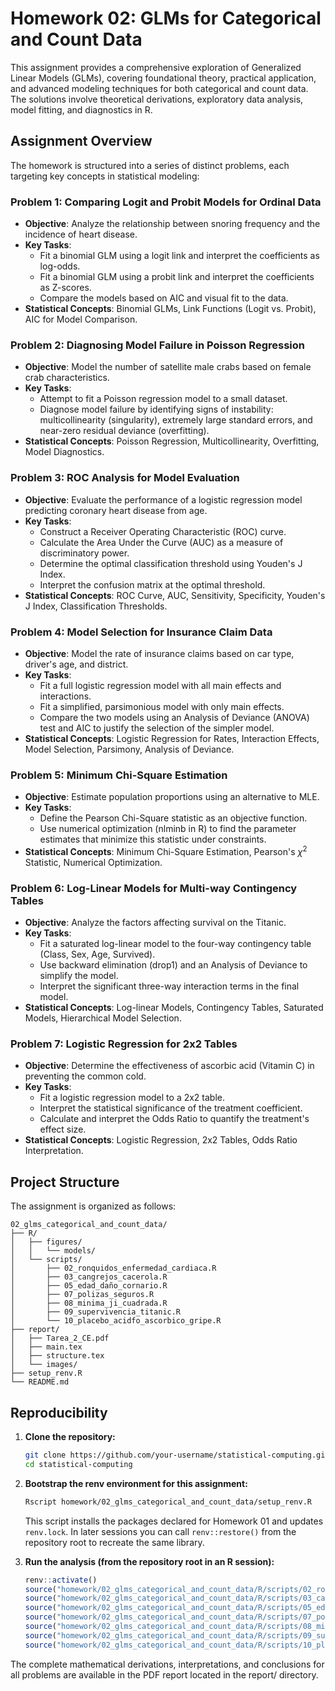 # Homework 02: GLMs for Categorical and Count Data

This assignment provides a comprehensive exploration of Generalized Linear Models (GLMs), covering foundational theory, practical application, and advanced modeling techniques for both categorical and count data. The solutions involve theoretical derivations, exploratory data analysis, model fitting, and diagnostics in R.

## Assignment Overview

The homework is structured into a series of distinct problems, each targeting key concepts in statistical modeling:

### Problem 1: Comparing Logit and Probit Models for Ordinal Data

- **Objective**: Analyze the relationship between snoring frequency and the incidence of heart disease.
- **Key Tasks**:
    - Fit a binomial GLM using a logit link and interpret the coefficients as log-odds.
    - Fit a binomial GLM using a probit link and interpret the coefficients as Z-scores.
    - Compare the models based on AIC and visual fit to the data.
- **Statistical Concepts**: Binomial GLMs, Link Functions (Logit vs. Probit), AIC for Model Comparison.

### Problem 2: Diagnosing Model Failure in Poisson Regression

- **Objective**: Model the number of satellite male crabs based on female crab characteristics.
- **Key Tasks**:
    - Attempt to fit a Poisson regression model to a small dataset.
    - Diagnose model failure by identifying signs of instability: multicollinearity (singularity), extremely large standard errors, and near-zero residual deviance (overfitting).
- **Statistical Concepts**: Poisson Regression, Multicollinearity, Overfitting, Model Diagnostics.

### Problem 3: ROC Analysis for Model Evaluation

- **Objective**: Evaluate the performance of a logistic regression model predicting coronary heart disease from age.
- **Key Tasks**:
    - Construct a Receiver Operating Characteristic (ROC) curve.
    - Calculate the Area Under the Curve (AUC) as a measure of discriminatory power.
    - Determine the optimal classification threshold using Youden's J Index.
    - Interpret the confusion matrix at the optimal threshold.
- **Statistical Concepts**: ROC Curve, AUC, Sensitivity, Specificity, Youden's J Index, Classification Thresholds.

### Problem 4: Model Selection for Insurance Claim Data

- **Objective**: Model the rate of insurance claims based on car type, driver's age, and district.
- **Key Tasks**:
    - Fit a full logistic regression model with all main effects and interactions.
    - Fit a simplified, parsimonious model with only main effects.
    - Compare the two models using an Analysis of Deviance (ANOVA) test and AIC to justify the selection of the simpler model.
- **Statistical Concepts**: Logistic Regression for Rates, Interaction Effects, Model Selection, Parsimony, Analysis of Deviance.

### Problem 5: Minimum Chi-Square Estimation

- **Objective**: Estimate population proportions using an alternative to MLE.
- **Key Tasks**:
    - Define the Pearson Chi-Square statistic as an objective function.
    - Use numerical optimization (nlminb in R) to find the parameter estimates that minimize this statistic under constraints.
- **Statistical Concepts**: Minimum Chi-Square Estimation, Pearson's $\chi^2$ Statistic, Numerical Optimization.

### Problem 6: Log-Linear Models for Multi-way Contingency Tables

- **Objective**: Analyze the factors affecting survival on the Titanic.
- **Key Tasks**:
    - Fit a saturated log-linear model to the four-way contingency table (Class, Sex, Age, Survived).
    - Use backward elimination (drop1) and an Analysis of Deviance to simplify the model.
    - Interpret the significant three-way interaction terms in the final model.
- **Statistical Concepts**: Log-linear Models, Contingency Tables, Saturated Models, Hierarchical Model Selection.

### Problem 7: Logistic Regression for 2x2 Tables

- **Objective**: Determine the effectiveness of ascorbic acid (Vitamin C) in preventing the common cold.
- **Key Tasks**:
    - Fit a logistic regression model to a 2x2 table.
    - Interpret the statistical significance of the treatment coefficient.
    - Calculate and interpret the Odds Ratio to quantify the treatment's effect size.
- **Statistical Concepts**: Logistic Regression, 2x2 Tables, Odds Ratio Interpretation.

## Project Structure

The assignment is organized as follows:

```
02_glms_categorical_and_count_data/
├── R/
│   ├── figures/
│   │   └── models/
│   └── scripts/
│       ├── 02_ronquidos_enfermedad_cardiaca.R
│       ├── 03_cangrejos_cacerola.R
│       ├── 05_edad_daño_cornario.R
│       ├── 07_polizas_seguros.R
│       ├── 08_minima_ji_cuadrada.R
│       ├── 09_supervivencia_titanic.R
│       └── 10_placebo_acidfo_ascorbico_gripe.R
├── report/
│   ├── Tarea_2_CE.pdf
│   ├── main.tex
│   ├── structure.tex
│   └── images/
├── setup_renv.R
└── README.md
```

## Reproducibility

1. **Clone the repository:**
   ```bash
   git clone https://github.com/your-username/statistical-computing.git
   cd statistical-computing
   ```

2. **Bootstrap the renv environment for this assignment:**
   ```bash
   Rscript homework/02_glms_categorical_and_count_data/setup_renv.R
   ```
   This script installs the packages declared for Homework 01 and updates `renv.lock`. In later sessions you can call `renv::restore()` from the repository root to recreate the same library.

3. **Run the analysis (from the repository root in an R session):**
   ```r
   renv::activate()
   source("homework/02_glms_categorical_and_count_data/R/scripts/02_ronquidos_enfermedad_cardiaca.R")
   source("homework/02_glms_categorical_and_count_data/R/scripts/03_cangrejos_cacerola.R")
   source("homework/02_glms_categorical_and_count_data/R/scripts/05_edad_daño_coronario.R")
   source("homework/02_glms_categorical_and_count_data/R/scripts/07_polizas_seguros.R")
   source("homework/02_glms_categorical_and_count_data/R/scripts/08_minima_ji_cuadrada.R")
   source("homework/02_glms_categorical_and_count_data/R/scripts/09_supervivencia_titanic.R")
   source("homework/02_glms_categorical_and_count_data/R/scripts/10_placebo_acido_ascorbico_gripe.R")
   ```

The complete mathematical derivations, interpretations, and conclusions for all problems are available in the PDF report located in the report/ directory.

